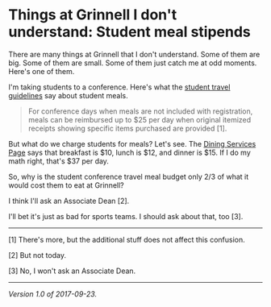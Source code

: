 Things at Grinnell I don't understand: Student meal stipends
============================================================

There are many things at Grinnell that I don't understand.  Some of them
are big.  Some of them are small.  Some of them just catch me at odd
moments.  Here's one of them.

I'm taking students to a conference.  Here's what the [student
travel guidelines](https://grinnell.formstack.com/forms/map_student_travel_form)
say about student meals.

> For conference days when meals are not included with registration,
meals can be reimbursed up to $25 per day when original itemized receipts
showing specific items purchased are provided [1].

But what do we charge students for meals?  Let's see.  The [Dining
Services Page](https://www.grinnell.edu/about/offices-services/dining)
says that breakfast is $10, lunch is $12, and dinner is $15.  If I do
my math right, that's $37 per day.

So, why is the student conference travel meal budget only 2/3 of what
it would cost them to eat at Grinnell?  

I think I'll ask an Associate Dean [2].

I'll bet it's just as bad for sports teams.  I should ask about that,
too [3].

---

[1] There's more, but the additional stuff does not affect this 
confusion.

[2] But not today.

[3] No, I won't ask an Associate Dean.

---

*Version 1.0 of 2017-09-23.*
